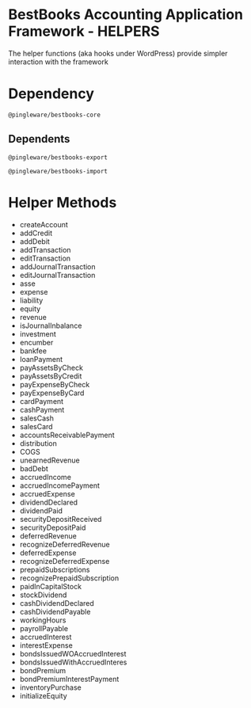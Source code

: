 # BestBooks Accounting Application Framework - HELPERS

The helper functions (aka hooks under WordPress) provide simpler interaction with the framework

# Dependency

    @pingleware/bestbooks-core

## Dependents

    @pingleware/bestbooks-export

    @pingleware/bestbooks-import

# Helper Methods

- createAccount
- addCredit
- addDebit
- addTransaction
- editTransaction
- addJournalTransaction
- editJournalTransaction
- asse
- expense
- liability
- equity
- revenue
- isJournalInbalance
- investment
- encumber
- bankfee
- loanPayment
- payAssetsByCheck
- payAssetsByCredit
- payExpenseByCheck
- payExpenseByCard
- cardPayment
- cashPayment
- salesCash
- salesCard
- accountsReceivablePayment
- distribution
- COGS
- unearnedRevenue
- badDebt
- accruedIncome
- accruedIncomePayment
- accruedExpense
- dividendDeclared
- dividendPaid
- securityDepositReceived
- securityDepositPaid
- deferredRevenue
- recognizeDeferredRevenue
- deferredExpense
- recognizeDeferredExpense
- prepaidSubscriptions
- recognizePrepaidSubscription
- paidInCapitalStock
- stockDividend
- cashDividendDeclared
- cashDividendPayable
- workingHours
- payrollPayable
- accruedInterest
- interestExpense
- bondsIssuedWOAccruedInterest
- bondsIssuedWithAccruedInteres
- bondPremium
- bondPremiumInterestPayment
- inventoryPurchase
- initializeEquity
